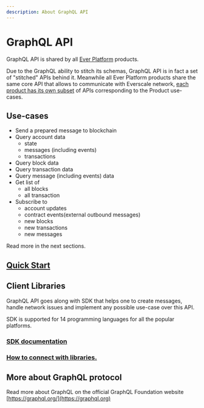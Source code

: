 ```yaml
---
description: About GraphQL API
---
```


# GraphQL API

GraphQL API is shared by all [Ever Platform](../../) products.

Due to the GraphQL ability to stitch its schemas, GraphQL API is in fact a set of "stitched" APIs behind it. Meanwhile all Ever Platform products share the same core API that allows to communicate with Everscale network, [each product has its own subset](../../products/functionality-comparison.md) of APIs corresponding to the Product use-cases.

## Use-cases

* Send a prepared message to blockchain
* Query account data
  * state
  * messages (including events)
  * transactions
* Query block data
* Query transaction data
* Query message (including events) data
* Get list of
  * all blocks
  * all transaction
* Subscribe to
  * account updates
  * contract events(external outbound messages)
  * new blocks
  * new transactions
  * new messages

Read more in the next sections.

## [Quick Start](samples.md#quick-start)

## Client Libraries

GraphQL API goes along with SDK that helps one to create messages, handle network issues and implement any possible use-case over this API.

SDK is supported for 14 programming languages for all the popular platforms.

### [SDK documentation](https://docs.everos.dev/ever-sdk/)

### [How to connect with libraries.](https://docs.everos.dev/ever-sdk/guides/queries\_and\_subscriptions/raw\_query)

## More about GraphQL protocol

Read more about GraphQL on the official GraphQL Foundation website [https://graphql.org/](https://graphql.org)
